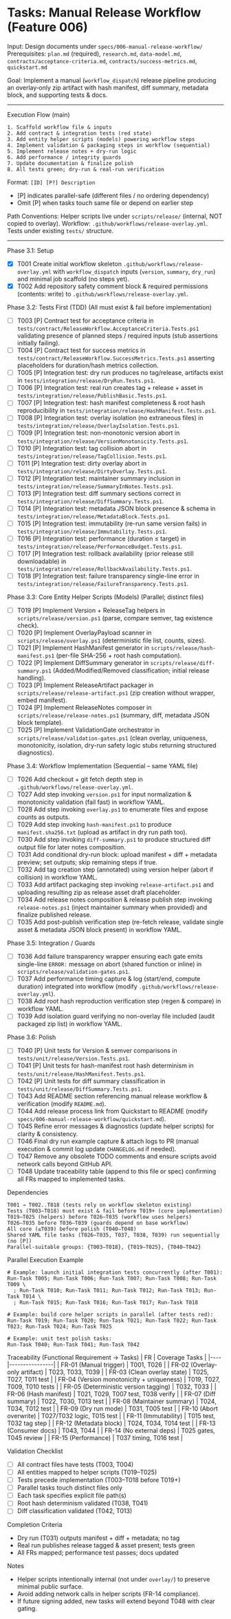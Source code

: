 ﻿# Tasks: Manual Release Workflow (Feature 006)

Input: Design documents under `specs/006-manual-release-workflow/`
Prerequisites: `plan.md` (required), `research.md`, `data-model.md`, `contracts/acceptance-criteria.md`, `contracts/success-metrics.md`, `quickstart.md`

Goal: Implement a manual (`workflow_dispatch`) release pipeline producing an overlay‑only zip artifact with hash manifest, diff summary, metadata block, and supporting tests & docs.

---
Execution Flow (main)
```
1. Scaffold workflow file & inputs
2. Add contract & integration tests (red state)
3. Add entity helper scripts (models) powering workflow steps
4. Implement validation & packaging steps in workflow (sequential)
5. Implement release notes + dry-run logic
6. Add performance / integrity guards
7. Update documentation & finalize polish
8. All tests green; dry-run & real-run verification
```

Format: `[ID] [P?] Description`
 - [P] indicates parallel-safe (different files / no ordering dependency)
 - Omit [P] when tasks touch same file or depend on earlier step

Path Conventions: Helper scripts live under `scripts/release/` (internal, NOT copied to overlay). Workflow: `.github/workflows/release-overlay.yml`. Tests under existing `tests/` structure.

---
Phase 3.1: Setup
- [x] T001 Create initial workflow skeleton `.github/workflows/release-overlay.yml` with `workflow_dispatch` inputs (`version`, `summary`, `dry_run`) and minimal job scaffold (no steps yet).
- [x] T002 Add repository safety comment block & required permissions (contents: write) to `.github/workflows/release-overlay.yml`.

Phase 3.2: Tests First (TDD)  (All must exist & fail before implementation)
- [ ] T003 [P] Contract test for acceptance criteria in `tests/contract/ReleaseWorkflow.AcceptanceCriteria.Tests.ps1` validating presence of planned steps / required inputs (stub assertions initially failing).
- [ ] T004 [P] Contract test for success metrics in `tests/contract/ReleaseWorkflow.SuccessMetrics.Tests.ps1` asserting placeholders for duration/hash metrics collection.
- [ ] T005 [P] Integration test: dry run produces no tag/release, artifacts exist in `tests/integration/release/DryRun.Tests.ps1`.
- [ ] T006 [P] Integration test: real run creates tag + release + asset in `tests/integration/release/PublishBasic.Tests.ps1`.
- [ ] T007 [P] Integration test: hash manifest completeness & root hash reproducibility in `tests/integration/release/HashManifest.Tests.ps1`.
- [ ] T008 [P] Integration test: overlay isolation (no extraneous files) in `tests/integration/release/OverlayIsolation.Tests.ps1`.
- [ ] T009 [P] Integration test: non-monotonic version abort in `tests/integration/release/VersionMonotonicity.Tests.ps1`.
- [ ] T010 [P] Integration test: tag collision abort in `tests/integration/release/TagCollision.Tests.ps1`.
- [ ] T011 [P] Integration test: dirty overlay abort in `tests/integration/release/DirtyOverlay.Tests.ps1`.
- [ ] T012 [P] Integration test: maintainer summary inclusion in `tests/integration/release/SummaryInNotes.Tests.ps1`.
- [ ] T013 [P] Integration test: diff summary sections correct in `tests/integration/release/DiffSummary.Tests.ps1`.
- [ ] T014 [P] Integration test: metadata JSON block presence & schema in `tests/integration/release/MetadataBlock.Tests.ps1`.
- [ ] T015 [P] Integration test: immutability (re-run same version fails) in `tests/integration/release/Immutability.Tests.ps1`.
- [ ] T016 [P] Integration test: performance (duration ≤ target) in `tests/integration/release/PerformanceBudget.Tests.ps1`.
- [ ] T017 [P] Integration test: rollback availability (prior release still downloadable) in `tests/integration/release/RollbackAvailability.Tests.ps1`.
- [ ] T018 [P] Integration test: failure transparency single-line error in `tests/integration/release/FailureTransparency.Tests.ps1`.

Phase 3.3: Core Entity Helper Scripts (Models)  (Parallel; distinct files)
- [ ] T019 [P] Implement Version + ReleaseTag helpers in `scripts/release/version.ps1` (parse, compare semver, tag existence check).
- [ ] T020 [P] Implement OverlayPayload scanner in `scripts/release/overlay.ps1` (deterministic file list, counts, sizes).
- [ ] T021 [P] Implement HashManifest generator in `scripts/release/hash-manifest.ps1` (per-file SHA-256 + root hash computation).
- [ ] T022 [P] Implement DiffSummary generator in `scripts/release/diff-summary.ps1` (Added/Modified/Removed classification; initial release handling).
- [ ] T023 [P] Implement ReleaseArtifact packager in `scripts/release/release-artifact.ps1` (zip creation without wrapper, embed manifest).
- [ ] T024 [P] Implement ReleaseNotes composer in `scripts/release/release-notes.ps1` (summary, diff, metadata JSON block template).
- [ ] T025 [P] Implement ValidationGate orchestrator in `scripts/release/validation-gates.ps1` (clean overlay, uniqueness, monotonicity, isolation, dry-run safety logic stubs returning structured diagnostics).

Phase 3.4: Workflow Implementation (Sequential – same YAML file)
- [ ] T026 Add checkout + git fetch depth step in `.github/workflows/release-overlay.yml`.
- [ ] T027 Add step invoking `version.ps1` for input normalization & monotonicity validation (fail fast) in workflow YAML.
- [ ] T028 Add step invoking `overlay.ps1` to enumerate files and expose counts as outputs.
- [ ] T029 Add step invoking `hash-manifest.ps1` to produce `manifest.sha256.txt` (upload as artifact in dry run path too).
- [ ] T030 Add step invoking `diff-summary.ps1` to produce structured diff output file for later notes composition.
- [ ] T031 Add conditional dry-run block: upload manifest + diff + metadata preview; set outputs; skip remaining steps if true.
- [ ] T032 Add tag creation step (annotated) using version helper (abort if collision) in workflow YAML.
- [ ] T033 Add artifact packaging step invoking `release-artifact.ps1` and uploading resulting zip as release asset draft placeholder.
- [ ] T034 Add release notes composition & release publish step invoking `release-notes.ps1` (inject maintainer summary when provided) and finalize published release.
- [ ] T035 Add post-publish verification step (re-fetch release, validate single asset & metadata JSON block present) in workflow YAML.

Phase 3.5: Integration / Guards
- [ ] T036 Add failure transparency wrapper ensuring each gate emits single-line `ERROR:` message on abort (shared function or inline) in `scripts/release/validation-gates.ps1`.
- [ ] T037 Add performance timing capture & log (start/end, compute duration) integrated into workflow (modify `.github/workflows/release-overlay.yml`).
- [ ] T038 Add root hash reproduction verification step (regen & compare) in workflow YAML.
- [ ] T039 Add isolation guard verifying no non-overlay file included (audit packaged zip list) in workflow YAML.

Phase 3.6: Polish
- [ ] T040 [P] Unit tests for Version & semver comparisons in `tests/unit/release/Version.Tests.ps1`.
- [ ] T041 [P] Unit tests for hash-manifest root hash determinism in `tests/unit/release/HashManifest.Tests.ps1`.
- [ ] T042 [P] Unit tests for diff summary classification in `tests/unit/release/DiffSummary.Tests.ps1`.
- [ ] T043 Add README section referencing manual release workflow & verification (modify `README.md`).
- [ ] T044 Add release process link from Quickstart to README (modify `specs/006-manual-release-workflow/quickstart.md`).
- [ ] T045 Refine error messages & diagnostics (update helper scripts) for clarity & consistency.
- [ ] T046 Final dry run example capture & attach logs to PR (manual execution & commit log update `CHANGELOG.md` if needed).
- [ ] T047 Remove any obsolete TODO comments and ensure scripts avoid network calls beyond GitHub API.
- [ ] T048 Update traceability table (append to this file or spec) confirming all FRs mapped to implemented tasks.

Dependencies
```
T001 → T002..T018 (tests rely on workflow skeleton existing)
Tests (T003–T018) must exist & fail before T019+ (core implementation)
T019–T025 (helpers) before T026–T035 (workflow uses helpers)
T026–T035 before T036–T039 (guards depend on base workflow)
All core (≤T039) before polish (T040–T048)
Shared YAML file tasks (T026–T035, T037, T038, T039) run sequentially (no [P])
Parallel-suitable groups: {T003–T018}, {T019–T025}, {T040–T042}
```

Parallel Execution Example
```
# Example: launch initial integration tests concurrently (after T001):
Run-Task T005; Run-Task T006; Run-Task T007; Run-Task T008; Run-Task T009 \
  ; Run-Task T010; Run-Task T011; Run-Task T012; Run-Task T013; Run-Task T014 \
  ; Run-Task T015; Run-Task T016; Run-Task T017; Run-Task T018

# Example: build core helper scripts in parallel (after tests red):
Run-Task T019; Run-Task T020; Run-Task T021; Run-Task T022; Run-Task T023; Run-Task T024; Run-Task T025

# Example: unit test polish tasks:
Run-Task T040; Run-Task T041; Run-Task T042
```

Traceability (Functional Requirement → Tasks)
| FR | Coverage Tasks |
|----|----------------|
| FR-01 (Manual trigger) | T001, T026 |
| FR-02 (Overlay-only artifact) | T023, T033, T039 |
| FR-03 (Clean overlay state) | T025, T027, T011 test |
| FR-04 (Version monotonicity + uniqueness) | T019, T027, T009, T010 tests |
| FR-05 (Deterministic version tagging) | T032, T033 |
| FR-06 (Hash manifest) | T021, T029, T007 test, T038 verify |
| FR-07 (Diff summary) | T022, T030, T013 test |
| FR-08 (Maintainer summary) | T024, T034, T012 test |
| FR-09 (Dry run mode) | T031, T005 test |
| FR-10 (Abort overwrite) | T027/T032 logic, T015 test |
| FR-11 (Immutability) | T015 test, T032 tag step |
| FR-12 (Metadata block) | T024, T034, T014 test |
| FR-13 (Consumer docs) | T043, T044 |
| FR-14 (No external deps) | T025 gates, T045 review |
| FR-15 (Performance) | T037 timing, T016 test |

Validation Checklist
- [ ] All contract files have tests (T003, T004)
- [ ] All entities mapped to helper scripts (T019–T025)
- [ ] Tests precede implementation (T003–T018 before T019+)
- [ ] Parallel tasks touch distinct files only
- [ ] Each task specifies explicit file path(s)
- [ ] Root hash determinism validated (T038, T041)
- [ ] Diff classification validated (T042, T013)

Completion Criteria
- Dry run (T031) outputs manifest + diff + metadata; no tag
- Real run publishes release tagged & asset present; tests green
- All FRs mapped; performance test passes; docs updated

Notes
- Helper scripts intentionally internal (not under `overlay/`) to preserve minimal public surface.
- Avoid adding network calls in helper scripts (FR-14 compliance).
- If future signing added, new tasks will extend beyond T048 with clear gating.

